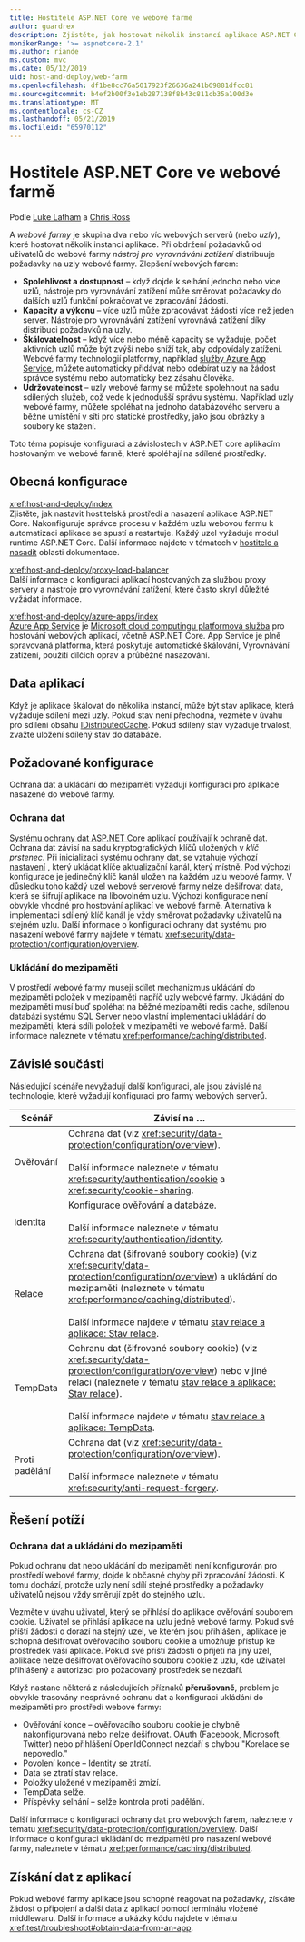 ```yaml
---
title: Hostitele ASP.NET Core ve webové farmě
author: guardrex
description: Zjistěte, jak hostovat několik instancí aplikace ASP.NET Core se sdílenými prostředky v prostředí webové farmy.
monikerRange: '>= aspnetcore-2.1'
ms.author: riande
ms.custom: mvc
ms.date: 05/12/2019
uid: host-and-deploy/web-farm
ms.openlocfilehash: df1be8cc76a5017923f26636a241b69881dfcc81
ms.sourcegitcommit: b4ef2b00f3e1eb287138f8b43c811cb35a100d3e
ms.translationtype: MT
ms.contentlocale: cs-CZ
ms.lasthandoff: 05/21/2019
ms.locfileid: "65970112"
---
```

# <a name="host-aspnet-core-in-a-web-farm"></a>Hostitele ASP.NET Core ve webové farmě

Podle [Luke Latham](https://github.com/guardrex) a [Chris Ross](https://github.com/Tratcher)

A *webové farmy* je skupina dva nebo víc webových serverů (nebo *uzly*), které hostovat několik instancí aplikace. Při obdržení požadavků od uživatelů do webové farmy *nástroj pro vyrovnávání zatížení* distribuuje požadavky na uzly webové farmy. Zlepšení webových farem:

* **Spolehlivost a dostupnost** &ndash; když dojde k selhání jednoho nebo více uzlů, nástroje pro vyrovnávání zatížení může směrovat požadavky do dalších uzlů funkční pokračovat ve zpracování žádosti.
* **Kapacity a výkonu** &ndash; více uzlů může zpracovávat žádosti více než jeden server. Nástroje pro vyrovnávání zatížení vyrovnává zatížení díky distribuci požadavků na uzly.
* **Škálovatelnost** &ndash; když více nebo méně kapacity se vyžaduje, počet aktivních uzlů může být zvýší nebo sníží tak, aby odpovídaly zatížení. Webové farmy technologií platformy, například [služby Azure App Service](https://azure.microsoft.com/services/app-service/), můžete automaticky přidávat nebo odebírat uzly na žádost správce systému nebo automaticky bez zásahu člověka.
* **Udržovatelnost** &ndash; uzly webové farmy se můžete spolehnout na sadu sdílených služeb, což vede k jednodušší správu systému. Například uzly webové farmy, můžete spoléhat na jednoho databázového serveru a běžné umístění v síti pro statické prostředky, jako jsou obrázky a soubory ke stažení.

Toto téma popisuje konfiguraci a závislostech v ASP.NET core aplikacím hostovaným ve webové farmě, které spoléhají na sdílené prostředky.

## <a name="general-configuration"></a>Obecná konfigurace

<xref:host-and-deploy/index>  
Zjistěte, jak nastavit hostitelská prostředí a nasazení aplikace ASP.NET Core. Nakonfiguruje správce procesu v každém uzlu webovou farmu k automatizaci aplikace se spustí a restartuje. Každý uzel vyžaduje modul runtime ASP.NET Core. Další informace najdete v tématech v [hostitele a nasadit](xref:host-and-deploy/index) oblasti dokumentace.

<xref:host-and-deploy/proxy-load-balancer>  
Další informace o konfiguraci aplikací hostovaných za službou proxy servery a nástroje pro vyrovnávání zatížení, které často skryl důležité vyžádat informace.

<xref:host-and-deploy/azure-apps/index>  
[Azure App Service](https://azure.microsoft.com/services/app-service/) je [Microsoft cloud computingu platformová služba](https://azure.microsoft.com/) pro hostování webových aplikací, včetně ASP.NET Core. App Service je plně spravovaná platforma, která poskytuje automatické škálování, Vyrovnávání zatížení, použití dílčích oprav a průběžné nasazování.

## <a name="app-data"></a>Data aplikací

Když je aplikace škálovat do několika instancí, může být stav aplikace, která vyžaduje sdílení mezi uzly. Pokud stav není přechodná, vezměte v úvahu pro sdílení obsahu [IDistributedCache](/dotnet/api/microsoft.extensions.caching.distributed.idistributedcache). Pokud sdílený stav vyžaduje trvalost, zvažte uložení sdílený stav do databáze.

## <a name="required-configuration"></a>Požadované konfigurace

Ochrana dat a ukládání do mezipaměti vyžadují konfiguraci pro aplikace nasazené do webové farmy.

### <a name="data-protection"></a>Ochrana dat

[Systému ochrany dat ASP.NET Core](xref:security/data-protection/introduction) aplikací používají k ochraně dat. Ochrana dat závisí na sadu kryptografických klíčů uložených v *klíč prstenec*. Při inicializaci systému ochrany dat, se vztahuje [výchozí nastavení](xref:security/data-protection/configuration/default-settings) , který ukládat klíče aktualizační kanál, který místně. Pod výchozí konfigurace je jedinečný klíč kanál uložen na každém uzlu webové farmy. V důsledku toho každý uzel webové serverové farmy nelze dešifrovat data, která se šifrují aplikace na libovolném uzlu. Výchozí konfigurace není obvykle vhodné pro hostování aplikací ve webové farmě. Alternativa k implementaci sdílený klíč kanál je vždy směrovat požadavky uživatelů na stejném uzlu. Další informace o konfiguraci ochrany dat systému pro nasazení webové farmy najdete v tématu <xref:security/data-protection/configuration/overview>.

### <a name="caching"></a>Ukládání do mezipaměti

V prostředí webové farmy musejí sdílet mechanizmus ukládání do mezipaměti položek v mezipaměti napříč uzly webové farmy. Ukládání do mezipaměti musí buď spoléhat na běžné mezipaměti redis cache, sdílenou databázi systému SQL Server nebo vlastní implementaci ukládání do mezipaměti, která sdílí položek v mezipaměti ve webové farmě. Další informace naleznete v tématu <xref:performance/caching/distributed>.

## <a name="dependent-components"></a>Závislé součásti

Následující scénáře nevyžadují další konfiguraci, ale jsou závislé na technologie, které vyžadují konfiguraci pro farmy webových serverů.

| Scénář | Závisí na &hellip; |
| -------- | ------------------- |
| Ověřování | Ochrana dat (viz <xref:security/data-protection/configuration/overview>).<br><br>Další informace naleznete v tématu <xref:security/authentication/cookie> a <xref:security/cookie-sharing>. |
| Identita | Konfigurace ověřování a databáze.<br><br>Další informace naleznete v tématu <xref:security/authentication/identity>. |
| Relace | Ochrana dat (šifrované soubory cookie) (viz <xref:security/data-protection/configuration/overview>) a ukládání do mezipaměti (naleznete v tématu <xref:performance/caching/distributed>).<br><br>Další informace najdete v tématu [stav relace a aplikace: Stav relace](xref:fundamentals/app-state#session-state). |
| TempData | Ochranu dat (šifrované soubory cookie) (viz <xref:security/data-protection/configuration/overview>) nebo v jiné relaci (naleznete v tématu [stav relace a aplikace: Stav relace](xref:fundamentals/app-state#session-state)).<br><br>Další informace najdete v tématu [stav relace a aplikace: TempData](xref:fundamentals/app-state#tempdata). |
| Proti padělání | Ochrana dat (viz <xref:security/data-protection/configuration/overview>).<br><br>Další informace naleznete v tématu <xref:security/anti-request-forgery>. |

## <a name="troubleshoot"></a>Řešení potíží

### <a name="data-protection-and-caching"></a>Ochrana dat a ukládání do mezipaměti

Pokud ochranu dat nebo ukládání do mezipaměti není konfigurován pro prostředí webové farmy, dojde k občasné chyby při zpracování žádosti. K tomu dochází, protože uzly není sdílí stejné prostředky a požadavky uživatelů nejsou vždy směrují zpět do stejného uzlu.

Vezměte v úvahu uživatel, který se přihlásí do aplikace ověřování souborem cookie. Uživatel se přihlásí aplikace na uzlu jedné webové farmy. Pokud své příští žádosti o dorazí na stejný uzel, ve kterém jsou přihlášeni, aplikace je schopná dešifrovat ověřovacího souboru cookie a umožňuje přístup ke prostředek vaší aplikace. Pokud své příští žádosti o přijetí na jiný uzel, aplikace nelze dešifrovat ověřovacího souboru cookie z uzlu, kde uživatel přihlášený a autorizaci pro požadovaný prostředek se nezdaří.

Když nastane některá z následujících příznaků **přerušovaně**, problém je obvykle trasovány nesprávné ochranu dat a konfiguraci ukládání do mezipaměti pro prostředí webové farmy:

* Ověřování konce &ndash; ověřovacího souboru cookie je chybně nakonfigurovaná nebo nelze dešifrovat. OAuth (Facebook, Microsoft, Twitter) nebo přihlášení OpenIdConnect nezdaří s chybou "Korelace se nepovedlo."
* Povolení konce &ndash; Identity se ztratí.
* Data se ztratí stav relace.
* Položky uložené v mezipaměti zmizí.
* TempData selže.
* Příspěvky selhání &ndash; selže kontrola proti padělání.

Další informace o konfiguraci ochrany dat pro webových farem, naleznete v tématu <xref:security/data-protection/configuration/overview>. Další informace o konfiguraci ukládání do mezipaměti pro nasazení webové farmy, naleznete v tématu <xref:performance/caching/distributed>.

## <a name="obtain-data-from-apps"></a>Získání dat z aplikací

Pokud webové farmy aplikace jsou schopné reagovat na požadavky, získáte žádost o připojení a další data z aplikací pomocí terminálu vložené middlewaru. Další informace a ukázky kódu najdete v tématu <xref:test/troubleshoot#obtain-data-from-an-app>.
